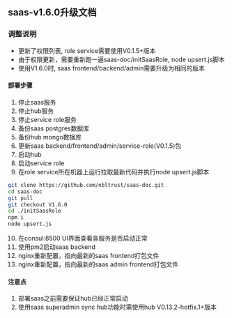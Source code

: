 ## saas-v1.6.0升级文档
### 调整说明
- 更新了权限列表, role service需要使用V0.1.5+版本
- 由于权限更新，需要重新跑一遍saas-doc/initSaasRole, node upsert.js脚本
- 使用V1.6.0时, saas frontend/backend/admin需要升级为相同的版本

#### 部署步骤
1. 停止saas服务
2. 停止hub服务
3. 停止service role服务
4. 备份saas postgres数据库
5. 备份hub mongo数据库
6. 更新saas backend/frontend/admin/service-role(V0.1.5)包
7. 启动hub
8. 启动service role 
9. 在role service所在机器上运行拉取最新代码并执行node upsert.js脚本
```bash
git clone https://github.com/nbltrust/saas-doc.git
cd saas-doc
git pull
git checkout V1.6.0
cd ./initSaasRole
npm i
node upsert.js
``` 
10. 在consul:8500 UI界面查看各服务是否启动正常
11. 使用pm2启动saas backend
12. nginx重新配置，指向最新的saas frontend打包文件
13. nginx重新配置，指向最新的saas admin frontend打包文件

#### 注意点
1. 部署saas之前需要保证hub已经正常启动
2. 使用saas superadmin sync hub功能时需使用hub V0.13.2-hotfix.1+版本
